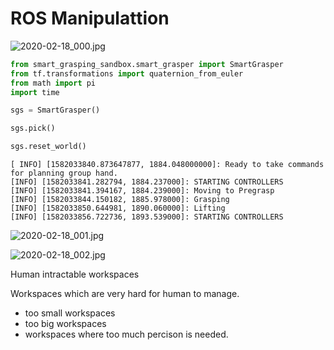
# ROS Manipulattion

![2020-02-18_000.jpg](https://gitee.com/gdhu/testtingop/raw/master/2020-02-18_000.jpg)


 ```python
from smart_grasping_sandbox.smart_grasper import SmartGrasper
from tf.transformations import quaternion_from_euler
from math import pi
import time

sgs = SmartGrasper()

sgs.pick()

sgs.reset_world()
 ```

 ```
 [ INFO] [1582033840.873647877, 1884.048000000]: Ready to take commands for planning group hand.
[INFO] [1582033841.282794, 1884.237000]: STARTING CONTROLLERS
[INFO] [1582033841.394167, 1884.239000]: Moving to Pregrasp
[INFO] [1582033844.150182, 1885.978000]: Grasping
[INFO] [1582033850.644981, 1890.060000]: Lifting
[INFO] [1582033856.722736, 1893.539000]: STARTING CONTROLLERS
 ```
![2020-02-18_001.jpg](https://gitee.com/gdhu/testtingop/raw/master/2020-02-18_001.jpg)

![2020-02-18_002.jpg](https://gitee.com/gdhu/testtingop/raw/master/2020-02-18_002.jpg)

Human intractable workspaces

Workspaces which are very hard for human to manage.

- too small workspaces
- too big workspaces
- workspaces where too much percison is needed.
